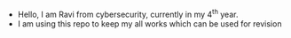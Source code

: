 - Hello, I am Ravi from cybersecurity, currently in my 4<sup>th</sup> year.
- I am using this repo to keep my all works which can be used for revision

 
 
